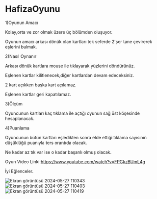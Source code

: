 # HafizaOyunu
 1)Oyunun Amacı 

Kolay,orta ve zor olmak üzere üç bölümden oluşuyor.

Oyunun amacı arkası dönük olan kartları tek seferde 2'şer tane çevirerek eşlerini bulmak.

2)Nasıl Oynanır

Arkası dönük kartlara mouse ile tıklayarak yüzlerini döndürünüz.

Eşlenen kartlar kilitlenecek,diğer kartlardan devam edeceksiniz.

2 kart açıkken başka kart açılamaz.

Eşlenen kartlar geri kapatılamaz.

   3)Ölçüm 

Oyuncunun kartları kaç tıklama ile açtığı oyunun sağ üst köşesinde hesaplanacak.

  4)Puanlama 

Oyuncunun bütün kartları eşledikten sonra elde ettiği tıklama sayısının düşüklüğü puanıyla ters orantıda olacak.

Ne kadar az tık var ise o kadar başarılı olmuş olacak.

Oyun Video Linki:https://www.youtube.com/watch?v=FPGkzBUmL4g

İyi Eğlenceler.

![Ekran görüntüsü 2024-05-27 110343](https://github.com/ulaserda/HafizaOyunu/assets/149077553/f204d073-87cb-4c16-9881-6f7b7a735620)
![Ekran görüntüsü 2024-05-27 110403](https://github.com/ulaserda/HafizaOyunu/assets/149077553/40cd427d-b426-4caa-94f5-87d8a8532b2f)
![Ekran görüntüsü 2024-05-27 110419](https://github.com/ulaserda/HafizaOyunu/assets/149077553/81a7f0fb-d77e-4fab-94c3-6e6333d0061b)
